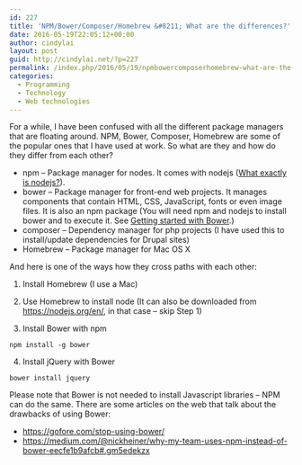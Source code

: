 ```yaml
---
id: 227
title: 'NPM/Bower/Composer/Homebrew &#8211; What are the differences?'
date: 2016-05-19T22:05:12+00:00
author: cindylai
layout: post
guid: http://cindylai.net/?p=227
permalink: /index.php/2016/05/19/npmbowercomposerhomebrew-what-are-the-differences/
categories:
  - Programming
  - Technology
  - Web technologies
---
```

For a while, I have been confused with all the different package managers that are floating around. NPM, Bower, Composer, Homebrew are some of the popular ones that I have used at work. So what are they and how do they differ from each other?

  * npm &#8211; Package manager for nodes. It comes with nodejs ([What exactly is nodejs?](http://cindylai.net/index.php/2016/02/04/what-exactly-is-node-js/)).
  * bower &#8211; Package manager for front-end web projects. It manages components that contain HTML, CSS, JavaScript, fonts or even image files. It is also an npm package (You will need npm and nodejs to install bower and to execute it. See [Getting started with Bower](http://cindylai.net/index.php/2015/11/05/getting-started-with-bower/).)
  * composer &#8211; Dependency manager for php projects (I have used this to install/update dependencies for Drupal sites)
  * Homebrew &#8211; Package manager for Mac OS X

And here is one of the ways how they cross paths with each other:
  
1) Install Homebrew (I use a Mac)
  
2) Use Homebrew to install node (It can also be downloaded from https://nodejs.org/en/, in that case &#8211; skip Step 1)
  
3) Install Bower with npm

`npm install -g bower`

4) Install jQuery with Bower
  
`bower install jquery`

Please note that Bower is not needed to install Javascript libraries &#8211; NPM can do the same. There are some articles on the web that talk about the drawbacks of using Bower:

  * https://gofore.com/stop-using-bower/
  * https://medium.com/@nickheiner/why-my-team-uses-npm-instead-of-bower-eecfe1b9afcb#.gm5edekzx